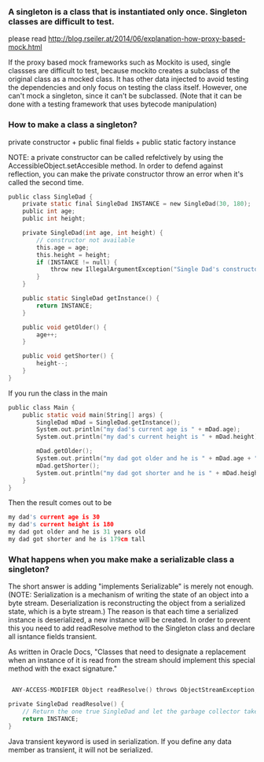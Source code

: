 ### A singleton is a class that is instantiated only once. Singleton classes are difficult to test.

please read http://blog.rseiler.at/2014/06/explanation-how-proxy-based-mock.html

If the proxy based mock frameworks such as Mockito is used, single classses are difficult to test, because mockito creates a subclass of the original class as a mocked class. It has other data injected to avoid testing the dependencies and only focus on testing the class itself. However, one can't mock a singleton, since it can't be subclassed. (Note that it can be done with a testing framework that uses bytecode manipulation)

### How to make a class a singleton?

private constructor + public final fields + public static factory instance

NOTE: a private constructor can be called refelctively by using the AccessibleObject.setAccesible method. In order to defend against reflection, you can make the private constructor throw an error when it's called the second time. 

```c
public class SingleDad {
	private static final SingleDad INSTANCE = new SingleDad(30, 180);
	public int age;
	public int height;

	private SingleDad(int age, int height) {
		// constructor not available
		this.age = age;
		this.height = height;
		if (INSTANCE != null) {
			throw new IllegalArgumentException("Single Dad's constructor cannot be called");
		}
	}

	public static SingleDad getInstance() {
		return INSTANCE;
	}

	public void getOlder() {
		age++;
	}

	public void getShorter() {
		height--;
	}
}
```

If you run the class in the main

```c
public class Main {
	public static void main(String[] args) {
		SingleDad mDad = SingleDad.getInstance();
		System.out.println("my dad's current age is " + mDad.age);
		System.out.println("my dad's current height is " + mDad.height);

		mDad.getOlder();
		System.out.println("my dad got older and he is " + mDad.age + " years old");
		mDad.getShorter();
		System.out.println("my dad got shorter and he is " + mDad.height + "cm tall");
	}
}
```

Then the result comes out to be 

```c
my dad's current age is 30
my dad's current height is 180
my dad got older and he is 31 years old
my dad got shorter and he is 179cm tall
```

### What happens when you make make a serializable class a singleton?

The short answer is adding "implements Serializable" is merely not enough. (NOTE: Serialization is a mechanism of writing the state of an object into a byte stream. Deserialization is reconstructing the object from a serialized state, which is a byte stream.) The reason is that each time a serialized instance is deserialized, a new instance will be created. In order to prevent this you need to add readResolve method to the Singleton class and declare all isntance fields transient.

As written in Oracle Docs,
"Classes that need to designate a replacement when an instance of it is read from the stream should implement this special method with the exact signature."

```c

 ANY-ACCESS-MODIFIER Object readResolve() throws ObjectStreamException;

```

```c
private SingleDad readResolve() {
	// Return the one true SingleDad and let the garbage collector take care of the SingleDad impersonators.
	return INSTANCE;
}
```

Java transient keyword is used in serialization. If you define any data member as transient, it will not be serialized.

